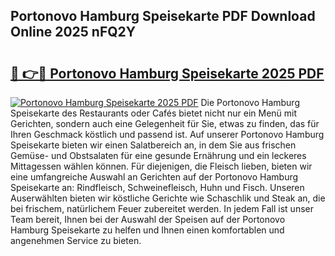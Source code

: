 ## Portonovo Hamburg Speisekarte PDF Download Online 2025 nFQ2Y

# <h2><a href="http://gc7xtz.nevu.top/?p=Portonovo+Hamburg+Speisekarte">🔗 👉🔴 Portonovo Hamburg Speisekarte 2025 PDF</a></h2>

[![Portonovo Hamburg Speisekarte 2025 PDF](https://i.imgur.com/dBaPXMq.png)](http://gc7xtz.nevu.top/?p=Portonovo+Hamburg+Speisekarte)
Die Portonovo Hamburg Speisekarte des Restaurants oder Cafés bietet nicht nur ein Menü mit Gerichten, sondern auch eine Gelegenheit für Sie, etwas zu finden, das für Ihren Geschmack köstlich und passend ist. Auf unserer Portonovo Hamburg Speisekarte bieten wir einen Salatbereich an, in dem Sie aus frischen Gemüse- und Obstsalaten für eine gesunde Ernährung und ein leckeres Mittagessen wählen können. Für diejenigen, die Fleisch lieben, bieten wir eine umfangreiche Auswahl an Gerichten auf der Portonovo Hamburg Speisekarte an: Rindfleisch, Schweinefleisch, Huhn und Fisch. Unseren Auserwählten bieten wir köstliche Gerichte wie Schaschlik und Steak an, die bei frischem, natürlichem Feuer zubereitet werden. In jedem Fall ist unser Team bereit, Ihnen bei der Auswahl der Speisen auf der Portonovo Hamburg Speisekarte zu helfen und Ihnen einen komfortablen und angenehmen Service zu bieten.
